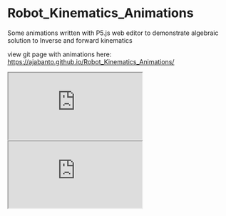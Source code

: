 # Robot_Kinematics_Animations
 Some animations written with P5.js web editor to demonstrate algebraic solution to Inverse and forward kinematics

view git page with animations here: https://ajabanto.github.io/Robot_Kinematics_Animations/

<iframe src="https://editor.p5js.org/AJAbanto/embed/s92ZFmHIy"></iframe>
<iframe src="https://editor.p5js.org/AJAbanto/embed/CYU0R9R9_"></iframe>
